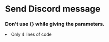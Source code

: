 # Send Discord message

<h3> Don't use {} while giving the parameters. </h3>
<li>Only 4 lines of code</li>
